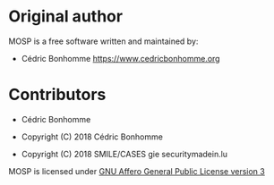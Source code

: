 # Original author

MOSP is a free software written and maintained by:

* Cédric Bonhomme https://www.cedricbonhomme.org


# Contributors

* Cédric Bonhomme

* Copyright (C) 2018 Cédric Bonhomme
* Copyright (C) 2018 SMILE/CASES gie securitymadein.lu

MOSP is licensed under
[GNU Affero General Public License version 3](https://www.gnu.org/licenses/agpl-3.0.html)
